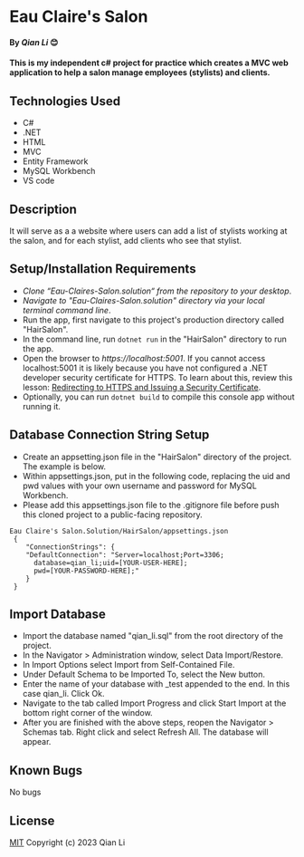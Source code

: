 # Eau Claire's Salon

#### By _Qian Li_ 😊

#### This is my independent c# project for practice which creates a MVC web application to help a salon manage employees (stylists) and clients. 

## Technologies Used

* C#
* .NET
* HTML
* MVC
* Entity Framework
* MySQL Workbench
* VS code

## Description

It will serve as a a website where users can add a list of stylists working at the salon, and for each stylist, add clients who see that stylist. 

## Setup/Installation Requirements

* _Clone “Eau-Claires-Salon.solution“ from the repository to your desktop_.
* _Navigate to "Eau-Claires-Salon.solution" directory via your local terminal command line_.
* Run the app, first navigate to this project's production directory called "HairSalon". 
* In the command line, run `dotnet run` in the "HairSalon" directory to run the app. 
* Open the browser to _https://localhost:5001_. If you cannot access localhost:5001 it is likely because you have not configured a .NET developer security certificate for HTTPS. To learn about this, review this lesson: [Redirecting to HTTPS and Issuing a Security Certificate](https://www.learnhowtoprogram.com/c-and-net/basic-web-applications/redirecting-to-https-and-issuing-a-security-certificate).
* Optionally, you can run `dotnet build` to compile this console app without running it.

## Database Connection String Setup 

* Create an appsetting.json file in the "HairSalon" directory of the project. The example is below.
* Within appsettings.json, put in the following code, replacing the uid and pwd values with your own username and password for MySQL Workbench.
* Please add this appsettings.json file to the .gitignore file before push this cloned project to a public-facing repository.

```
Eau Claire's Salon.Solution/HairSalon/appsettings.json
 {
    "ConnectionStrings": {
    "DefaultConnection": "Server=localhost;Port=3306;
      database=qian_li;uid=[YOUR-USER-HERE];
      pwd=[YOUR-PASSWORD-HERE];"
    }
 }
```

## Import Database
* Import the database named "qian_li.sql" from the root directory of the project.
* In the Navigator > Administration window, select Data Import/Restore.
* In Import Options select Import from Self-Contained File.
* Under Default Schema to be Imported To, select the New button.
* Enter the name of your database with _test appended to the end. In this case qian_li. Click Ok.
* Navigate to the tab called Import Progress and click Start Import at the bottom right corner of the window.
* After you are finished with the above steps, reopen the Navigator > Schemas tab. Right click and select Refresh All. The database will appear.

## Known Bugs

No bugs 

## License
[MIT](license.txt)
Copyright (c) 2023 Qian Li
